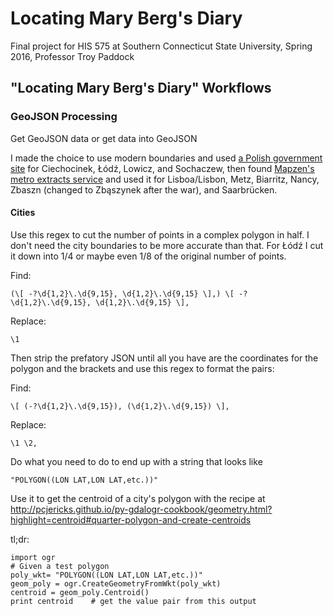 # Locating Mary Berg's Diary
Final project for HIS 575 at Southern Connecticut State University, Spring 2016, Professor Troy Paddock

## "Locating Mary Berg's Diary" Workflows

### GeoJSON Processing

Get GeoJSON data or get data into GeoJSON

I made the choice to use modern boundaries and used [a Polish government site](http://www.codgik.gov.pl/index.php/darmowe-dane/prg.html) for Ciechocinek, Łódź, Lowicz, and Sochaczew, then found [Mapzen's metro extracts service](https://mapzen.com/data/metro-extracts/) and used it for Lisboa/Lisbon, Metz, Biarritz, Nancy, Zbaszn (changed to Zbąszynek after the war), and Saarbrücken.

#### Cities

Use this regex to cut the number of points in a complex polygon in half. I don't need the city boundaries to be more accurate than that. For Łódź I cut it down into 1/4 or maybe even 1/8 of the original number of points.

Find:

	(\[ -?\d{1,2}\.\d{9,15}, \d{1,2}\.\d{9,15} \],) \[ -?\d{1,2}\.\d{9,15}, \d{1,2}\.\d{9,15} \],

Replace:

	\1
	
Then strip the prefatory JSON until all you have are the coordinates for the polygon and the brackets and use this regex to format the pairs:

Find:

	\[ (-?\d{1,2}\.\d{9,15}), (\d{1,2}\.\d{9,15}) \],

Replace:

	\1 \2,

Do what you need to do to end up with a string that looks like

	"POLYGON((LON LAT,LON LAT,etc.))"

Use it to get the centroid of a city's polygon with the recipe at http://pcjericks.github.io/py-gdalogr-cookbook/geometry.html?highlight=centroid#quarter-polygon-and-create-centroids

tl;dr: 
```
import ogr
# Given a test polygon
poly_wkt= "POLYGON((LON LAT,LON LAT,etc.))"
geom_poly = ogr.CreateGeometryFromWkt(poly_wkt)
centroid = geom_poly.Centroid()
print centroid    # get the value pair from this output
```